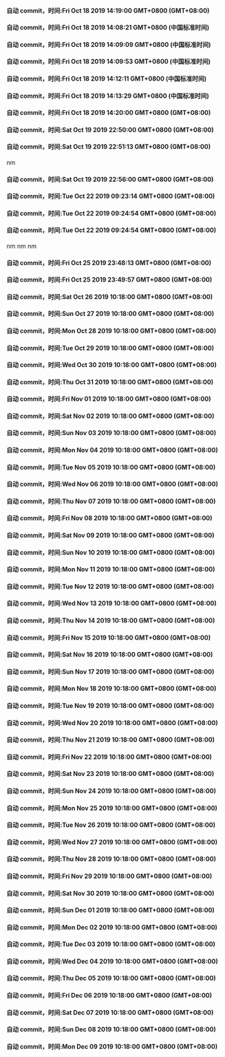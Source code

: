 #### 自动 commit，时间:Fri Oct 18 2019 14:19:00 GMT+0800 (GMT+08:00)
#### 自动 commit，时间:Fri Oct 18 2019 14:08:21 GMT+0800 (中国标准时间)
#### 自动 commit，时间:Fri Oct 18 2019 14:09:09 GMT+0800 (中国标准时间)
#### 自动 commit，时间:Fri Oct 18 2019 14:09:53 GMT+0800 (中国标准时间)
#### 自动 commit，时间:Fri Oct 18 2019 14:12:11 GMT+0800 (中国标准时间)
#### 自动 commit，时间:Fri Oct 18 2019 14:13:29 GMT+0800 (中国标准时间)
#### 自动 commit，时间:Fri Oct 18 2019 14:20:00 GMT+0800 (GMT+08:00)
#### 自动 commit，时间:Sat Oct 19 2019 22:50:00 GMT+0800 (GMT+08:00)
#### 自动 commit，时间:Sat Oct 19 2019 22:51:13 GMT+0800 (GMT+08:00)
nm
#### 自动 commit，时间:Sat Oct 19 2019 22:56:00 GMT+0800 (GMT+08:00)
#### 自动 commit，时间:Tue Oct 22 2019 09:23:14 GMT+0800 (GMT+08:00)
#### 自动 commit，时间:Tue Oct 22 2019 09:24:54 GMT+0800 (GMT+08:00)
#### 自动 commit，时间:Tue Oct 22 2019 09:24:54 GMT+0800 (GMT+08:00)
nm
nm
nm
#### 自动 commit，时间:Fri Oct 25 2019 23:48:13 GMT+0800 (GMT+08:00)
#### 自动 commit，时间:Fri Oct 25 2019 23:49:57 GMT+0800 (GMT+08:00)
#### 自动 commit，时间:Sat Oct 26 2019 10:18:00 GMT+0800 (GMT+08:00)
#### 自动 commit，时间:Sun Oct 27 2019 10:18:00 GMT+0800 (GMT+08:00)
#### 自动 commit，时间:Mon Oct 28 2019 10:18:00 GMT+0800 (GMT+08:00)
#### 自动 commit，时间:Tue Oct 29 2019 10:18:00 GMT+0800 (GMT+08:00)
#### 自动 commit，时间:Wed Oct 30 2019 10:18:00 GMT+0800 (GMT+08:00)
#### 自动 commit，时间:Thu Oct 31 2019 10:18:00 GMT+0800 (GMT+08:00)
#### 自动 commit，时间:Fri Nov 01 2019 10:18:00 GMT+0800 (GMT+08:00)
#### 自动 commit，时间:Sat Nov 02 2019 10:18:00 GMT+0800 (GMT+08:00)
#### 自动 commit，时间:Sun Nov 03 2019 10:18:00 GMT+0800 (GMT+08:00)
#### 自动 commit，时间:Mon Nov 04 2019 10:18:00 GMT+0800 (GMT+08:00)
#### 自动 commit，时间:Tue Nov 05 2019 10:18:00 GMT+0800 (GMT+08:00)
#### 自动 commit，时间:Wed Nov 06 2019 10:18:00 GMT+0800 (GMT+08:00)
#### 自动 commit，时间:Thu Nov 07 2019 10:18:00 GMT+0800 (GMT+08:00)
#### 自动 commit，时间:Fri Nov 08 2019 10:18:00 GMT+0800 (GMT+08:00)
#### 自动 commit，时间:Sat Nov 09 2019 10:18:00 GMT+0800 (GMT+08:00)
#### 自动 commit，时间:Sun Nov 10 2019 10:18:00 GMT+0800 (GMT+08:00)
#### 自动 commit，时间:Mon Nov 11 2019 10:18:00 GMT+0800 (GMT+08:00)
#### 自动 commit，时间:Tue Nov 12 2019 10:18:00 GMT+0800 (GMT+08:00)
#### 自动 commit，时间:Wed Nov 13 2019 10:18:00 GMT+0800 (GMT+08:00)
#### 自动 commit，时间:Thu Nov 14 2019 10:18:00 GMT+0800 (GMT+08:00)
#### 自动 commit，时间:Fri Nov 15 2019 10:18:00 GMT+0800 (GMT+08:00)
#### 自动 commit，时间:Sat Nov 16 2019 10:18:00 GMT+0800 (GMT+08:00)
#### 自动 commit，时间:Sun Nov 17 2019 10:18:00 GMT+0800 (GMT+08:00)
#### 自动 commit，时间:Mon Nov 18 2019 10:18:00 GMT+0800 (GMT+08:00)
#### 自动 commit，时间:Tue Nov 19 2019 10:18:00 GMT+0800 (GMT+08:00)
#### 自动 commit，时间:Wed Nov 20 2019 10:18:00 GMT+0800 (GMT+08:00)
#### 自动 commit，时间:Thu Nov 21 2019 10:18:00 GMT+0800 (GMT+08:00)
#### 自动 commit，时间:Fri Nov 22 2019 10:18:00 GMT+0800 (GMT+08:00)
#### 自动 commit，时间:Sat Nov 23 2019 10:18:00 GMT+0800 (GMT+08:00)
#### 自动 commit，时间:Sun Nov 24 2019 10:18:00 GMT+0800 (GMT+08:00)
#### 自动 commit，时间:Mon Nov 25 2019 10:18:00 GMT+0800 (GMT+08:00)
#### 自动 commit，时间:Tue Nov 26 2019 10:18:00 GMT+0800 (GMT+08:00)
#### 自动 commit，时间:Wed Nov 27 2019 10:18:00 GMT+0800 (GMT+08:00)
#### 自动 commit，时间:Thu Nov 28 2019 10:18:00 GMT+0800 (GMT+08:00)
#### 自动 commit，时间:Fri Nov 29 2019 10:18:00 GMT+0800 (GMT+08:00)
#### 自动 commit，时间:Sat Nov 30 2019 10:18:00 GMT+0800 (GMT+08:00)
#### 自动 commit，时间:Sun Dec 01 2019 10:18:00 GMT+0800 (GMT+08:00)
#### 自动 commit，时间:Mon Dec 02 2019 10:18:00 GMT+0800 (GMT+08:00)
#### 自动 commit，时间:Tue Dec 03 2019 10:18:00 GMT+0800 (GMT+08:00)
#### 自动 commit，时间:Wed Dec 04 2019 10:18:00 GMT+0800 (GMT+08:00)
#### 自动 commit，时间:Thu Dec 05 2019 10:18:00 GMT+0800 (GMT+08:00)
#### 自动 commit，时间:Fri Dec 06 2019 10:18:00 GMT+0800 (GMT+08:00)
#### 自动 commit，时间:Sat Dec 07 2019 10:18:00 GMT+0800 (GMT+08:00)
#### 自动 commit，时间:Sun Dec 08 2019 10:18:00 GMT+0800 (GMT+08:00)
#### 自动 commit，时间:Mon Dec 09 2019 10:18:00 GMT+0800 (GMT+08:00)
